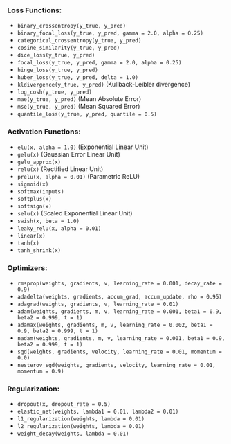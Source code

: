### Loss Functions:
- `binary_crossentropy(y_true, y_pred)`
- `binary_focal_loss(y_true, y_pred, gamma = 2.0, alpha = 0.25)`
- `categorical_crossentropy(y_true, y_pred)`
- `cosine_similarity(y_true, y_pred)`
- `dice_loss(y_true, y_pred)`
- `focal_loss(y_true, y_pred, gamma = 2.0, alpha = 0.25)`
- `hinge_loss(y_true, y_pred)`
- `huber_loss(y_true, y_pred, delta = 1.0)`
- `kldivergence(y_true, y_pred)` (Kullback-Leibler divergence)
- `log_cosh(y_true, y_pred)`
- `mae(y_true, y_pred)` (Mean Absolute Error)
- `mse(y_true, y_pred)` (Mean Squared Error)
- `quantile_loss(y_true, y_pred, quantile = 0.5)`

### Activation Functions:
- `elu(x, alpha = 1.0)` (Exponential Linear Unit)
- `gelu(x)` (Gaussian Error Linear Unit)
- `gelu_approx(x)`
- `relu(x)` (Rectified Linear Unit)
- `prelu(x, alpha = 0.01)` (Parametric ReLU)
- `sigmoid(x)`
- `softmax(inputs)`
- `softplus(x)`
- `softsign(x)`
- `selu(x)` (Scaled Exponential Linear Unit)
- `swish(x, beta = 1.0)`
- `leaky_relu(x, alpha = 0.01)`
- `linear(x)`
- `tanh(x)`
- `tanh_shrink(x)`

### Optimizers:
- `rmsprop(weights, gradients, v, learning_rate = 0.001, decay_rate = 0.9)`
- `adadelta(weights, gradients, accum_grad, accum_update, rho = 0.95)`
- `adagrad(weights, gradients, v, learning_rate = 0.01)`
- `adam(weights, gradients, m, v, learning_rate = 0.001, beta1 = 0.9, beta2 = 0.999, t = 1)`
- `adamax(weights, gradients, m, v, learning_rate = 0.002, beta1 = 0.9, beta2 = 0.999, t = 1)`
- `nadam(weights, gradients, m, v, learning_rate = 0.001, beta1 = 0.9, beta2 = 0.999, t = 1)`
- `sgd(weights, gradients, velocity, learning_rate = 0.01, momentum = 0.0)`
- `nesterov_sgd(weights, gradients, velocity, learning_rate = 0.01, momentum = 0.9)`

### Regularization:
- `dropout(x, dropout_rate = 0.5)`
- `elastic_net(weights, lambda1 = 0.01, lambda2 = 0.01)`
- `l1_regularization(weights, lambda = 0.01)`
- `l2_regularization(weights, lambda = 0.01)`
- `weight_decay(weights, lambda = 0.01)`

